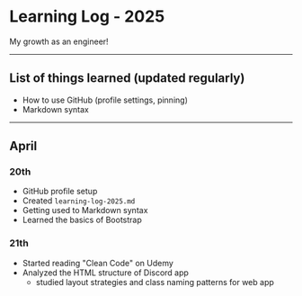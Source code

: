 # Learning Log - 2025

My growth as an engineer!

---

## List of things learned (updated regularly)

- How to use GitHub (profile settings, pinning)
- Markdown syntax

---

## April

### 20th
- GitHub profile setup
- Created `learning-log-2025.md`
- Getting used to Markdown syntax
- Learned the basics of Bootstrap

### 21th
- Started reading "Clean Code" on Udemy
- Analyzed the HTML structure of Discord app
   - studied layout strategies and class naming patterns for web app
